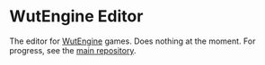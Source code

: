 # WutEngine Editor

The editor for [WutEngine](https://crates.io/crates/wutengine) games. Does nothing at the moment.
For progress, see the [main repository](https://github.com/cloone8/WutEngine).
